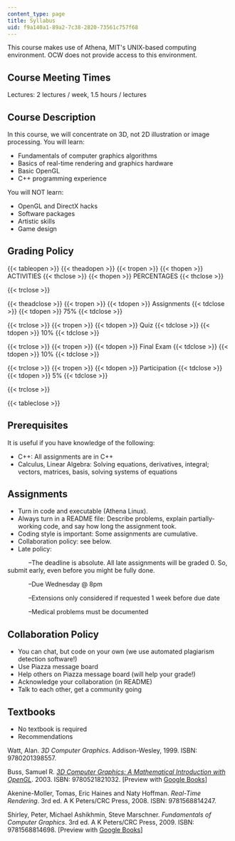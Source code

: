 ```yaml
---
content_type: page
title: Syllabus
uid: f9a140a1-89a2-7c38-2820-73561c757f68
---
```


This course makes use of Athena, MIT's UNIX-based computing environment. OCW does not provide access to this environment.

Course Meeting Times
--------------------

Lectures: 2 lectures / week, 1.5 hours / lectures

Course Description
------------------

In this course, we will concentrate on 3D, not 2D illustration or image processing. You will learn:

*   Fundamentals of computer graphics algorithms
*   Basics of real-time rendering and graphics hardware
*   Basic OpenGL
*   C++ programming experience

You will NOT learn:

*   OpenGL and DirectX hacks
*   Software packages
*   Artistic skills
*   Game design

Grading Policy
--------------

{{< tableopen >}}
{{< theadopen >}}
{{< tropen >}}
{{< thopen >}}
ACTIVITIES
{{< thclose >}}
{{< thopen >}}
PERCENTAGES
{{< thclose >}}

{{< trclose >}}

{{< theadclose >}}
{{< tropen >}}
{{< tdopen >}}
Assignments
{{< tdclose >}}
{{< tdopen >}}
75%
{{< tdclose >}}

{{< trclose >}}
{{< tropen >}}
{{< tdopen >}}
Quiz
{{< tdclose >}}
{{< tdopen >}}
10%
{{< tdclose >}}

{{< trclose >}}
{{< tropen >}}
{{< tdopen >}}
Final Exam
{{< tdclose >}}
{{< tdopen >}}
10%
{{< tdclose >}}

{{< trclose >}}
{{< tropen >}}
{{< tdopen >}}
Participation
{{< tdclose >}}
{{< tdopen >}}
5%
{{< tdclose >}}

{{< trclose >}}

{{< tableclose >}}

Prerequisites
-------------

It is useful if you have knowledge of the following:

*   C++: All assignments are in C++
*   Calculus, Linear Algebra: Solving equations, derivatives, integral; vectors, matrices, basis, solving systems of equations

Assignments
-----------

*   Turn in code and executable (Athena Linux).
*   Always turn in a README file: Describe problems, explain partially-working code, and say how long the assignment took.
*   Coding style is important: Some assignments are cumulative.
*   Collaboration policy: see below.
*   Late policy:

            –The deadline is absolute. All late assignments will be graded 0. So, submit early, even before you might be fully done.

            –Due Wednesday @ 8pm

            –Extensions only considered if requested 1 week before due date

            –Medical problems must be documented

Collaboration Policy
--------------------

*   You can chat, but code on your own (we use automated plagiarism detection software!)
*   Use Piazza message board
*   Help others on Piazza message board (will help your grade!)
*   Acknowledge your collaboration (in README)
*   Talk to each other, get a community going

Textbooks
---------

*   No textbook is required
*   Recommendations

Watt, Alan. _3D Computer Graphics_. Addison-Wesley, 1999. ISBN: 9780201398557.

Buss, Samuel R. [_3D Computer Graphics: A Mathematical Introduction with OpenGL_](http://www.cambridge.org/us/catalogue/catalogue.asp?isbn=0521821037&ss=sam). 2003. ISBN: 9780521821032. \[Preview with [Google Books](http://books.google.com/books?id=LBm1khtUX0cC&pg=PA8frontcover)\]

Akenine-Moller, Tomas, Eric Haines and Naty Hoffman. _Real-Time Rendering_. 3rd ed. A K Peters/CRC Press, 2008. ISBN: 9781568814247.

Shirley, Peter, Michael Ashikhmin, Steve Marschner. _Fundamentals of Computer Graphics_. 3rd ed. A K Peters/CRC Press, 2009. ISBN: 9781568814698. \[Preview with [Google Books](http://books.google.com/books?id=hJPRgRrkXvUC&pg=PA8frontcover)\]
